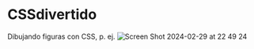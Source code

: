 # CSSdivertido

Dibujando figuras con CSS, p. ej.
![Screen Shot 2024-02-29 at 22 49 24](https://github.com/jokasta57/CSSdivertido/assets/16157859/bb694941-7091-4a0b-b77e-e023e992e015)
